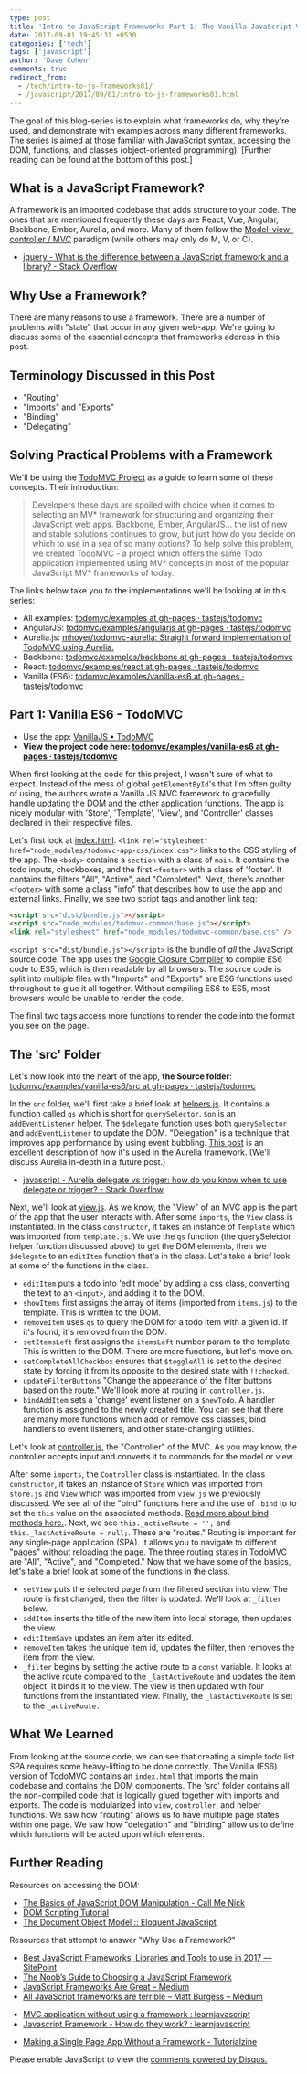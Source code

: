 ```yaml
---
type: post
title: 'Intro to JavaScript Frameworks Part 1: The Vanilla JavaScript Version of TodoMVC'
date: 2017-09-01 19:45:31 +0530
categories: ['tech']
tags: ['javascript']
author: 'Dave Cohen'
comments: true
redirect_from:
  - /tech/intro-to-js-frameworks01/
  - /javascript/2017/09/01/intro-to-js-frameworks01.html
---
```


The goal of this blog-series is to explain what frameworks do, why they're used, and demonstrate with examples across many different frameworks. The series is aimed at those familiar with JavaScript syntax, accessing the DOM, functions, and classes (object-oriented programming). [Further reading can be found at the bottom of this post.]

## What is a JavaScript Framework?

A framework is an imported codebase that adds structure to your code. The ones that are mentioned frequently these days are React, Vue, Angular, Backbone, Ember, Aurelia, and more. Many of them follow the [Model–view–controller / MVC](https://en.wikipedia.org/wiki/Model%E2%80%93view%E2%80%93controller) paradigm (while others may only do M, V, or C).

- [jquery - What is the difference between a JavaScript framework and a library? - Stack Overflow](https://stackoverflow.com/questions/11576018/what-is-the-difference-between-a-javascript-framework-and-a-library)

## Why Use a Framework?

There are many reasons to use a framework. There are a number of problems with "state" that occur in any given web-app. We're going to discuss some of the essential concepts that frameworks address in this post.

## Terminology Discussed in this Post

- "Routing"
- "Imports" and "Exports"
- "Binding"
- "Delegating"

## Solving Practical Problems with a Framework

We'll be using the [TodoMVC Project](https://todomvc.com) as a guide to learn some of these concepts. Their introduction:

> Developers these days are spoiled with choice when it comes to selecting an MV* framework for structuring and organizing their JavaScript web apps.
> Backbone, Ember, AngularJS… the list of new and stable solutions continues to grow, but just how do you decide on which to use in a sea of so many options?
> To help solve this problem, we created TodoMVC - a project which offers the same Todo application implemented using MV* concepts in most of the popular JavaScript MV\* frameworks of today.

The links below take you to the implementations we'll be looking at in this series:

- All examples: [todomvc/examples at gh-pages · tastejs/todomvc](https://github.com/tastejs/todomvc/tree/gh-pages/examples)
- AngularJS: [todomvc/examples/angularjs at gh-pages · tastejs/todomvc](https://github.com/tastejs/todomvc/tree/gh-pages/examples/angularjs)
- Aurelia.js: [mhoyer/todomvc-aurelia: Straight forward implementation of TodoMVC using Aurelia.](https://github.com/mhoyer/todomvc-aurelia)
- Backbone: [todomvc/examples/backbone at gh-pages · tastejs/todomvc](https://github.com/tastejs/todomvc/tree/gh-pages/examples/backbone)
- React: [todomvc/examples/react at gh-pages · tastejs/todomvc](https://github.com/tastejs/todomvc/tree/gh-pages/examples/react)
- Vanilla (ES6): [todomvc/examples/vanilla-es6 at gh-pages · tastejs/todomvc](https://github.com/tastejs/todomvc/tree/gh-pages/examples/vanilla-es6)

## Part 1: Vanilla ES6 - TodoMVC

- Use the app: [VanillaJS • TodoMVC](http://todomvc.com/examples/vanillajs/#/)
- **View the project code here: [todomvc/examples/vanilla-es6 at gh-pages · tastejs/todomvc](https://github.com/tastejs/todomvc/tree/gh-pages/examples/vanilla-es6)**

When first looking at the code for this project, I wasn't sure of what to expect. Instead of the mess of global `getElementById`'s that I'm often guilty of using, the authors wrote a Vanilla JS MVC framework to gracefully handle updating the DOM and the other application functions. The app is nicely modular with 'Store', 'Template', 'View', and 'Controller' classes declared in their respective files.

Let's first look at [index.html](https://github.com/tastejs/todomvc/blob/gh-pages/examples/vanilla-es6/index.html). `<link rel="stylesheet" href="node_modules/todomvc-app-css/index.css">` links to the CSS styling of the app. The `<body>` contains a `section` with a class of `main`. It contains the todo inputs, checkboxes, and the first `<footer>` with a class of 'footer'. It contains the filters "All", "Active", and "Completed". Next, there's another `<footer>` with some a class "info" that describes how to use the app and external links. Finally, we see two script tags and another link tag:

```html
<script src="dist/bundle.js"></script>
<script src="node_modules/todomvc-common/base.js"></script>
<link rel="stylesheet" href="node_modules/todomvc-common/base.css" />
```

`<script src="dist/bundle.js"></script>` is the bundle of _all_ the JavaScript source code. The app uses the [Google Closure Compiler](https://developers.google.com/closure/compiler/) to compile ES6 code to ES5, which is then readable by all browsers. The source code is split into multiple files with "Imports" and "Exports" are ES6 functions used throughout to glue it all together. Without compiling ES6 to ES5, most browsers would be unable to render the code.

The final two tags access more functions to render the code into the format you see on the page.

## The 'src' Folder

Let's now look into the heart of the app, **the Source folder**: [todomvc/examples/vanilla-es6/src at gh-pages · tastejs/todomvc](https://github.com/tastejs/todomvc/tree/gh-pages/examples/vanilla-es6/src)

In the `src` folder, we'll first take a brief look at [helpers.js](https://github.com/tastejs/todomvc/blob/gh-pages/examples/vanilla-es6/src/helpers.js). It contains a function called `qs` which is short for `querySelector`. `$on` is an `addEventListener` helper. The `$delegate` function uses both `querySelector` and `addEventListener` to update the DOM. "Delegation" is a technique that improves app performance by using event bubbling. [This post](https://stackoverflow.com/questions/33904248/aurelia-delegate-vs-trigger-how-do-you-know-when-to-use-delegate-or-trigger) is an excellent description of how it's used in the Aurelia framework. (We'll discuss Aurelia in-depth in a future post.)

- [javascript - Aurelia delegate vs trigger: how do you know when to use delegate or trigger? - Stack Overflow](https://stackoverflow.com/questions/33904248/aurelia-delegate-vs-trigger-how-do-you-know-when-to-use-delegate-or-trigger)

Next, we'll look at [view.js](https://github.com/tastejs/todomvc/blob/gh-pages/examples/vanilla-es6/src/view.js). As we know, the "View" of an MVC app is the part of the app that the user interacts with. After some `imports`, the `View` class is instantiated. In the class `constructor`, it takes an instance of `Template` which was imported from `template.js`. We use the `qs` function (the querySelector helper function discussed above) to get the DOM elements, then we `$delegate` to an `editItem` function that's in the class. Let's take a brief look at some of the functions in the class.

- `editItem` puts a todo into 'edit mode' by adding a css class, converting the text to an `<input>`, and adding it to the DOM.
- `showItems` first assigns the array of items (imported from `items.js`) to the template. This is written to the DOM.
- `removeItem` uses `qs` to query the DOM for a todo item with a given id. If it's found, it's removed from the DOM.
- `setItemsLeft` first assigns the `itemsLeft` number param to the template. This is written to the DOM.
  There are more functions, but let's move on.
- `setCompleteAllCheckbox` ensures that `$toggleAll` is set to the desired state by forcing it from its opposite to the desired state with `!!checked`.
- `updateFilterButtons` "Change the appearance of the filter buttons based on the route." We'll look more at routing in `controller.js`.
- `bindAddItem` sets a 'change' event listener on a `$newTodo`. A handler function is assigned to the newly created title.
  You can see that there are many more functions which add or remove css classes, bind handlers to event listeners, and other state-changing utilities.

Let's look at [controller.js](https://github.com/tastejs/todomvc/blob/gh-pages/examples/vanilla-es6/src/controller.js), the "Controller" of the MVC. As you may know, the controller accepts input and converts it to commands for the model or view.

After some `imports`, the `Controller` class is instantiated. In the class `constructor`, it takes an instance of `Store` which was imported from `store.js` and `View` which was imported from `view.js` we previously discussed. We see all of the "bind" functions here and the use of `.bind` to to set the `this` value on the associated methods. [Read more about bind methods here.](http://javascriptissexy.com/javascript-apply-call-and-bind-methods-are-essential-for-javascript-professionals/). Next, we see `this._activeRoute = '';` and `this._lastActiveRoute = null;`. These are "routes." Routing is important for any single-page application (SPA). It allows you to navigate to different "pages" without reloading the page. The three routing states in TodoMVC are "All", "Active", and "Completed." Now that we have some of the basics, let's take a brief look at some of the functions in the class.

- `setView` puts the selected page from the filtered section into view. The route is first changed, then the filter is updated. We'll look at `_filter` below.
- `addItem` inserts the title of the new item into local storage, then updates the view.
- `editItemSave` updates an item after its edited.
- `removeItem` takes the unique item id, updates the filter, then removes the item from the view.
- `_filter` begins by setting the active route to a `const` variable. It looks at the active route compared to the `_lastActiveRoute` and updates the item object. It binds it to the view. The view is then updated with four functions from the instantiated view. Finally, the `_lastActiveRoute` is set to the `_activeRoute.`

## What We Learned

From looking at the source code, we can see that creating a simple todo list SPA requires some heavy-lifting to be done correctly. The Vanilla (ES6) version of TodoMVC contains an `index.html` that imports the main codebase and contains the DOM components. The 'src' folder contains all the non-compiled code that is logically glued together with imports and exports. The code is modularized into `view`, `controller`, and helper functions. We saw how "routing" allows us to have multiple page states within one page. We saw how "delegation" and "binding" allow us to define which functions will be acted upon which elements.

## Further Reading

Resources on accessing the DOM:

- [The Basics of JavaScript DOM Manipulation - Call Me Nick](http://callmenick.com/post/basics-javascript-dom-manipulation)
- [DOM Scripting Tutorial](http://xahlee.info/js/scripting_web_index.html)
- [The Document Object Model :: Eloquent JavaScript](https://eloquentjavascript.net/13_dom.html)

Resources that attempt to answer "Why Use a Framework?"

- [Best JavaScript Frameworks, Libraries and Tools to use in 2017 — SitePoint](https://www.sitepoint.com/top-javascript-frameworks-libraries-tools-use/)
- [The Noob’s Guide to Choosing a JavaScript Framework](https://webdesign.tutsplus.com/tutorials/the-noobs-guide-to-choosing-a-javascript-framework--cms-28538)
- [JavaScript Frameworks Are Great – Medium](https://medium.com/@mattburgess/javascript-frameworks-are-great-2df4a3f0b24d)
- [All JavaScript frameworks are terrible – Matt Burgess – Medium](https://medium.com/@mattburgess/all-javascript-frameworks-are-terrible-e68d8865183e)

* [MVC application without using a framework : learnjavascript](https://www.reddit.com/r/learnjavascript/comments/2h9tel/mvc_application_without_using_a_framework/)
* [Javascript Framework - How do they work? : learnjavascript](https://www.reddit.com/r/learnjavascript/comments/1co9va/javascript_framework_how_do_they_work/)

- [Making a Single Page App Without a Framework - Tutorialzine](https://tutorialzine.com/2015/02/single-page-app-without-a-framework)

<div id="disqus_thread"></div>
<script>

/\*\*

- RECOMMENDED CONFIGURATION VARIABLES: EDIT AND UNCOMMENT THE SECTION BELOW TO INSERT DYNAMIC VALUES FROM YOUR PLATFORM OR CMS.
- LEARN WHY DEFINING THESE VARIABLES IS IMPORTANT: https://disqus.com/admin/universalcode/#configuration-variables*/
  /_
  var disqus_config = function () {
  this.page.url = PAGE_URL; // Replace PAGE_URL with your page's canonical URL variable
  this.page.identifier = PAGE_IDENTIFIER; // Replace PAGE_IDENTIFIER with your page's unique identifier variable
  };
  _/
  (function() { // DON'T EDIT BELOW THIS LINE
  var d = document, s = d.createElement('script');
  s.src = 'https://techeffects.disqus.com/embed.js';
  s.setAttribute('data-timestamp', +new Date());
  (d.head || d.body).appendChild(s);
  })();
  </script>
  <noscript>Please enable JavaScript to view the <a href="https://disqus.com/?ref_noscript">comments powered by Disqus.</a></noscript>
